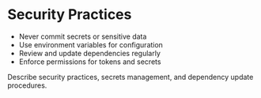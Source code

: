 # Security Practices

- Never commit secrets or sensitive data
- Use environment variables for configuration
- Review and update dependencies regularly
- Enforce permissions for tokens and secrets

Describe security practices, secrets management, and dependency update procedures.
